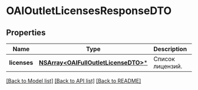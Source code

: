 # OAIOutletLicensesResponseDTO

## Properties
Name | Type | Description | Notes
------------ | ------------- | ------------- | -------------
**licenses** | [**NSArray&lt;OAIFullOutletLicenseDTO&gt;***](OAIFullOutletLicenseDTO.md) | Список лицензий. | 

[[Back to Model list]](../README.md#documentation-for-models) [[Back to API list]](../README.md#documentation-for-api-endpoints) [[Back to README]](../README.md)


